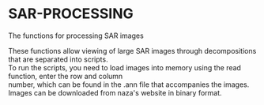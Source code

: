 # SAR-PROCESSING
The functions for processing SAR images


These functions allow viewing of large SAR images through decompositions that are separated into scripts.  
To run the scripts, you need to load images into memory using the read function, enter the row and column  
number, which can be found in the .ann file that accompanies the images. Images can be downloaded from 
naza's <a href=“http://uavsar.asfdaac.alaska.edu/UA_ChiVol_29304_14054_007_140429_L090_CX_01/“></a> website in binary format.

